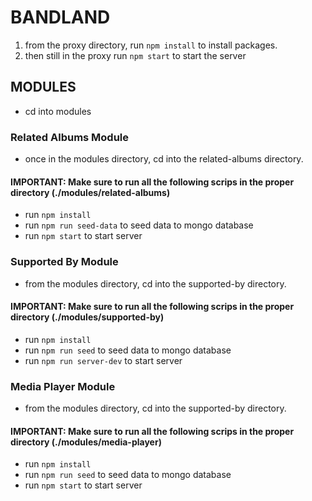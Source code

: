 # BANDLAND
1. from the proxy directory, run `npm install` to install packages.
2. then still in the proxy run `npm start` to start the server

## MODULES
- cd into modules
### Related Albums Module
- once in the modules directory, cd into the related-albums directory.
#### IMPORTANT: Make sure to run all the following scrips in the proper directory (./modules/related-albums)
- run `npm install`
- run `npm run seed-data` to seed data to mongo database
- run `npm start` to start server

### Supported By Module
- from the modules directory, cd into the supported-by directory.
#### IMPORTANT: Make sure to run all the following scrips in the proper directory (./modules/supported-by)
- run `npm install`
- run `npm run seed` to seed data to mongo database
- run `npm run server-dev` to start server

### Media Player Module
- from the modules directory, cd into the supported-by directory.
#### IMPORTANT: Make sure to run all the following scrips in the proper directory (./modules/media-player)
- run `npm install`
- run `npm run seed` to seed data to mongo database
- run `npm start` to start server
